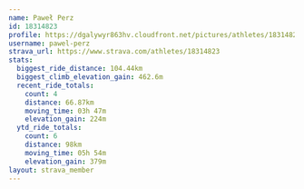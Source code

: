 ```yaml
---
name: Paweł Perz
id: 18314823
profile: https://dgalywyr863hv.cloudfront.net/pictures/athletes/18314823/5244308/1/large.jpg
username: pawel-perz
strava_url: https://www.strava.com/athletes/18314823
stats:
  biggest_ride_distance: 104.44km
  biggest_climb_elevation_gain: 462.6m
  recent_ride_totals:
    count: 4
    distance: 66.87km
    moving_time: 03h 47m
    elevation_gain: 224m
  ytd_ride_totals:
    count: 6
    distance: 98km
    moving_time: 05h 54m
    elevation_gain: 379m
layout: strava_member
--- 
```


